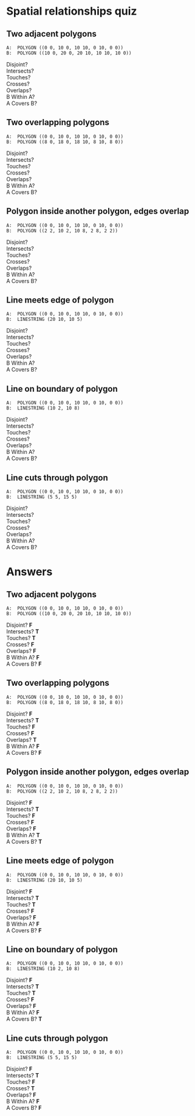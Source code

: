 # Spatial relationships quiz

## Two adjacent polygons
```
A:  POLYGON ((0 0, 10 0, 10 10, 0 10, 0 0))  
B:  POLYGON ((10 0, 20 0, 20 10, 10 10, 10 0))
```
Disjoint?  
Intersects?  
Touches?  
Crosses?  
Overlaps?  
B Within A?  
A Covers B?  

## Two overlapping polygons
```
A:  POLYGON ((0 0, 10 0, 10 10, 0 10, 0 0))  
B:  POLYGON ((8 0, 18 0, 18 10, 8 10, 8 0))
```
Disjoint?  
Intersects?  
Touches?  
Crosses?  
Overlaps?  
B Within A?  
A Covers B?  

## Polygon inside another polygon, edges overlap
```
A:  POLYGON ((0 0, 10 0, 10 10, 0 10, 0 0))  
B:  POLYGON ((2 2, 10 2, 10 8, 2 8, 2 2))
```
Disjoint?  
Intersects?  
Touches?  
Crosses?  
Overlaps?  
B Within A?  
A Covers B?  

## Line meets edge of polygon
```
A:  POLYGON ((0 0, 10 0, 10 10, 0 10, 0 0))  
B:  LINESTRING (20 10, 10 5)
```
Disjoint?  
Intersects?  
Touches?  
Crosses?  
Overlaps?  
B Within A?  
A Covers B?  

## Line on boundary of polygon
```
A:  POLYGON ((0 0, 10 0, 10 10, 0 10, 0 0))  
B:  LINESTRING (10 2, 10 8)
```
Disjoint?  
Intersects?  
Touches?  
Crosses?  
Overlaps?  
B Within A?  
A Covers B?  

## Line cuts through polygon
```
A:  POLYGON ((0 0, 10 0, 10 10, 0 10, 0 0))  
B:  LINESTRING (5 5, 15 5)
```
Disjoint?  
Intersects?  
Touches?  
Crosses?  
Overlaps?  
B Within A?  
A Covers B?  

# Answers
## Two adjacent polygons
```
A:  POLYGON ((0 0, 10 0, 10 10, 0 10, 0 0))  
B:  POLYGON ((10 0, 20 0, 20 10, 10 10, 10 0))
```
Disjoint?	**F**  
Intersects?	**T**  
Touches?	**T**  
Crosses?	**F**  
Overlaps?	**F**  
B Within A?	**F**  
A Covers B?	**F**  

## Two overlapping polygons
```
A:  POLYGON ((0 0, 10 0, 10 10, 0 10, 0 0))  
B:  POLYGON ((8 0, 18 0, 18 10, 8 10, 8 0))
```
Disjoint?	**F**  
Intersects? **T**  
Touches?    **F**  
Crosses?    **F**  
Overlaps?   **T**  
B Within A?	**F**  
A Covers B?	**F**  

## Polygon inside another polygon, edges overlap
```
A:  POLYGON ((0 0, 10 0, 10 10, 0 10, 0 0))  
B:  POLYGON ((2 2, 10 2, 10 8, 2 8, 2 2))
```
Disjoint?	**F**  
Intersects? **T**  
Touches?    **F**  
Crosses?    **F**  
Overlaps?   **F**  
B Within A?	**T**  
A Covers B? **T**  


## Line meets edge of polygon
```
A:  POLYGON ((0 0, 10 0, 10 10, 0 10, 0 0))  
B:  LINESTRING (20 10, 10 5)
```
Disjoint?	**F**  
Intersects? **T**  
Touches?    **T**  
Crosses?    **F**  
Overlaps?   **F**  
B Within A?	**F**  
A Covers B?	**F**  

## Line on boundary of polygon
```
A:  POLYGON ((0 0, 10 0, 10 10, 0 10, 0 0))  
B:  LINESTRING (10 2, 10 8)
```
Disjoint?	**F**  
Intersects? **T**  
Touches?    **T**  
Crosses?    **F**  
Overlaps?   **F**  
B Within A? **F**  
A Covers B? **T**  

## Line cuts through polygon
```
A:  POLYGON ((0 0, 10 0, 10 10, 0 10, 0 0))  
B:  LINESTRING (5 5, 15 5)
```
Disjoint?	**F**  
Intersects? **T**  
Touches?    **F**  
Crosses?    **T**  
Overlaps?   **F**  
B Within A? **F**  
A Covers B? **F**  
